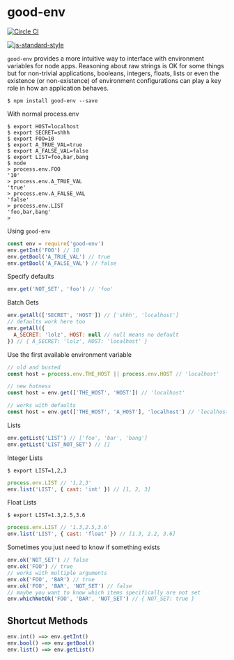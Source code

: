 
# good-env

[![Circle CI](https://circleci.com/gh/recursivefunk/good-env.png?circle-token=b1d0d5b046161f60cc5816afb82b741db7163344)](https://circleci.com/gh/recursivefunk/good-env)

[![js-standard-style](https://cdn.rawgit.com/feross/standard/master/badge.svg)](http://standardjs.com)

`good-env` provides a more intuitive way to interface with environment variables for node apps. Reasoning
about raw strings is OK for some things but for non-trivial applications, booleans, integers, floats, lists or even
the existence (or non-existence) of environment configurations can play a key role in how an application behaves.

```
$ npm install good-env --save
```

With normal process.env

```
$ export HOST=localhost
$ export SECRET=shhh
$ export FOO=10
$ export A_TRUE_VAL=true
$ export A_FALSE_VAL=false
$ export LIST=foo,bar,bang
$ node
> process.env.FOO
'10'
> process.env.A_TRUE_VAL
'true'
> process.env.A_FALSE_VAL
'false'
> process.env.LIST
'foo,bar,bang'
>
```

Using `good-env`

```javascript
const env = require('good-env')
env.getInt('FOO') // 10
env.getBool('A_TRUE_VAL') // true
env.getBool('A_FALSE_VAL') // false
```

Specify defaults

```javascript
env.get('NOT_SET', 'foo') // 'foo'
```

Batch Gets

```javascript
env.getAll(['SECRET', 'HOST']) // ['shhh', 'localhost']
// defaults work here too
env.getAll({
  A_SECRET: 'lolz', HOST: null // null means no default
}) // { A_SECRET: 'lolz', HOST: 'localhost' }
```

Use the first available environment variable

```javascript
// old and busted
const host = process.env.THE_HOST || process.env.HOST // 'localhost'

// new hotness
const host = env.get(['THE_HOST', 'HOST']) // 'localhost'

// works with defaults
const host = env.get(['THE_HOST', 'A_HOST'], 'localhost') // 'localhost'
```

Lists

```javascript
env.getList('LIST') // ['foo', 'bar', 'bang']
env.getList('LIST_NOT_SET') // []
```

Integer Lists

```
$ export LIST=1,2,3
```

```javascript
process.env.LIST // '1,2,3'
env.list('LIST', { cast: 'int' }) // [1, 2, 3]
```

Float Lists

```
$ export LIST=1.3,2.5,3.6
```

```javascript
process.env.LIST // '1.3,2.5,3.6'
env.list('LIST', { cast: 'float' }) // [1.3, 2.2, 3.6]
```

Sometimes you just need to know if something exists

```javascript
env.ok('NOT_SET') // false
env.ok('FOO') // true
// works with multiple arguments
env.ok('FOO', 'BAR') // true
env.ok('FOO', 'BAR', 'NOT_SET') // false
// maybe you want to know which items specifically are not set
env.whichNotOk('FOO', 'BAR', 'NOT_SET') // { NOT_SET: true }
```

## Shortcut Methods

```javascript
env.int() ==> env.getInt()
env.bool() ==> env.getBool()
env.list() ==> env.getList()
```
